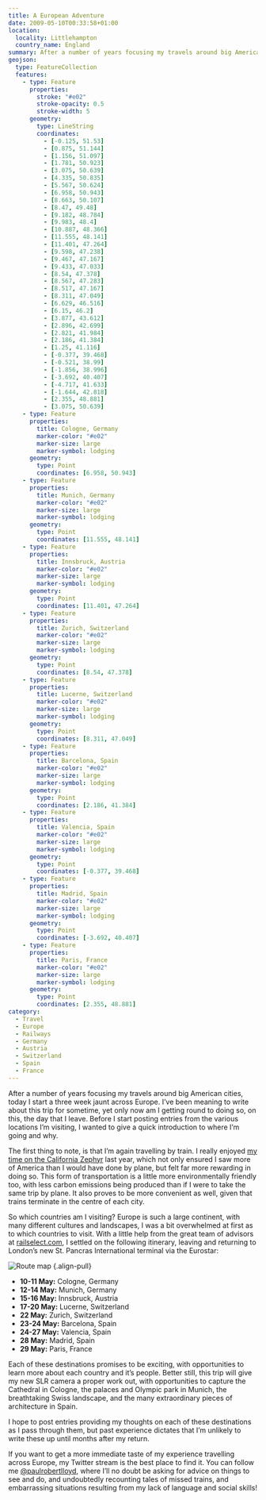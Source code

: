 ```yaml
---
title: A European Adventure
date: 2009-05-10T00:33:58+01:00
location:
  locality: Littlehampton
  country_name: England
summary: After a number of years focusing my travels around big American cities, today I start a three week jaunt across Europe.
geojson:
  type: FeatureCollection
  features:
    - type: Feature
      properties:
        stroke: "#e02"
        stroke-opacity: 0.5
        stroke-width: 5
      geometry:
        type: LineString
        coordinates:
          - [-0.125, 51.53]
          - [0.875, 51.144]
          - [1.156, 51.097]
          - [1.781, 50.923]
          - [3.075, 50.639]
          - [4.335, 50.835]
          - [5.567, 50.624]
          - [6.958, 50.943]
          - [8.663, 50.107]
          - [8.47, 49.48]
          - [9.182, 48.784]
          - [9.983, 48.4]
          - [10.887, 48.366]
          - [11.555, 48.141]
          - [11.401, 47.264]
          - [9.598, 47.238]
          - [9.467, 47.167]
          - [9.433, 47.033]
          - [8.54, 47.378]
          - [8.567, 47.283]
          - [8.517, 47.167]
          - [8.311, 47.049]
          - [6.629, 46.516]
          - [6.15, 46.2]
          - [3.877, 43.612]
          - [2.896, 42.699]
          - [2.821, 41.984]
          - [2.186, 41.384]
          - [1.25, 41.116]
          - [-0.377, 39.468]
          - [-0.521, 38.99]
          - [-1.856, 38.996]
          - [-3.692, 40.407]
          - [-4.717, 41.633]
          - [-1.644, 42.818]
          - [2.355, 48.881]
          - [3.075, 50.639]
    - type: Feature
      properties:
        title: Cologne, Germany
        marker-color: "#e02"
        marker-size: large
        marker-symbol: lodging
      geometry:
        type: Point
        coordinates: [6.958, 50.943]
    - type: Feature
      properties:
        title: Munich, Germany
        marker-color: "#e02"
        marker-size: large
        marker-symbol: lodging
      geometry:
        type: Point
        coordinates: [11.555, 48.141]
    - type: Feature
      properties:
        title: Innsbruck, Austria
        marker-color: "#e02"
        marker-size: large
        marker-symbol: lodging
      geometry:
        type: Point
        coordinates: [11.401, 47.264]
    - type: Feature
      properties:
        title: Zurich, Switzerland
        marker-color: "#e02"
        marker-size: large
        marker-symbol: lodging
      geometry:
        type: Point
        coordinates: [8.54, 47.378]
    - type: Feature
      properties:
        title: Lucerne, Switzerland
        marker-color: "#e02"
        marker-size: large
        marker-symbol: lodging
      geometry:
        type: Point
        coordinates: [8.311, 47.049]
    - type: Feature
      properties:
        title: Barcelona, Spain
        marker-color: "#e02"
        marker-size: large
        marker-symbol: lodging
      geometry:
        type: Point
        coordinates: [2.186, 41.384]
    - type: Feature
      properties:
        title: Valencia, Spain
        marker-color: "#e02"
        marker-size: large
        marker-symbol: lodging
      geometry:
        type: Point
        coordinates: [-0.377, 39.468]
    - type: Feature
      properties:
        title: Madrid, Spain
        marker-color: "#e02"
        marker-size: large
        marker-symbol: lodging
      geometry:
        type: Point
        coordinates: [-3.692, 40.407]
    - type: Feature
      properties:
        title: Paris, France
        marker-color: "#e02"
        marker-size: large
        marker-symbol: lodging
      geometry:
        type: Point
        coordinates: [2.355, 48.881]
category:
  - Travel
  - Europe
  - Railways
  - Germany
  - Austria
  - Switzerland
  - Spain
  - France
---
```

After a number of years focusing my travels around big American cities, today I start a three week jaunt across Europe. I’ve been meaning to write about this trip for sometime, yet only now am I getting round to doing so, on this, the day that I leave. Before I start posting entries from the various locations I’m visiting, I wanted to give a quick introduction to where I’m going and why.

The first thing to note, is that I’m again travelling by train. I really enjoyed [my time on the California Zephyr][1] last year, which not only ensured I saw more of America than I would have done by plane, but felt far more rewarding in doing so. This form of transportation is a little more environmentally friendly too, with less carbon emissions being produced than if I were to take the same trip by plane. It also proves to be more convenient as well, given that trains terminate in the centre of each city.

So which countries am I visiting? Europe is such a large continent, with many different cultures and landscapes, I was a bit overwhelmed at first as to which countries to visit. With a little help from the great team of advisors at [railselect.com][2], I settled on the following itinerary, leaving and returning to London’s new St. Pancras International terminal via the Eurostar:

![Route map](markdown:map?key=geojson&height=480&width=360 "European rail destinations.")
{.align-pull}

* **10-11 May:** Cologne, Germany
* **12-14 May:** Munich, Germany
* **15-16 May:** Innsbruck, Austria
* **17-20 May:** Lucerne, Switzerland
* **22 May:** Zurich, Switzerland
* **23-24 May:** Barcelona, Spain
* **24-27 May:** Valencia, Spain
* **28 May:** Madrid, Spain
* **29 May:** Paris, France

Each of these destinations promises to be exciting, with opportunities to learn more about each country and it’s people. Better still, this trip will give my new SLR camera a proper work out, with opportunities to capture the Cathedral in Cologne, the palaces and Olympic park in Munich, the breathtaking Swiss landscape, and the many extraordinary pieces of architecture in Spain.

I hope to post entries providing my thoughts on each of these destinations as I pass through them, but past experience dictates that I’m unlikely to write these up until months after my return.

If you want to get a more immediate taste of my experience travelling across Europe, my Twitter stream is the best place to find it. You can follow me [@paulrobertlloyd][3], where I’ll no doubt be asking for advice on things to see and do, and undoubtedly recounting tales of missed trains, and embarrassing situations resulting from my lack of language and social skills!

[1]: /2008/09/california_zephyr
[2]: http://www.railselect.com/
[3]: https://twitter.com/paulrobertlloyd
